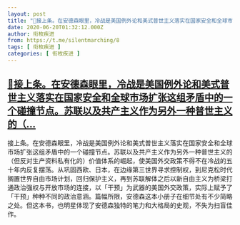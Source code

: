 ```yaml
---
layout: post
title: "📎接上条。在安德森眼里，冷战是美国例外论和美式普世主义落实在国家安全和全球市场扩张这组矛盾中的一个碰撞节点。苏联以及共产主义作为另外一种普世主义的（..."
date: 2020-06-20T01:32:12.000Z
author: 衔枚疾进
from: https://t.me/silentmarching/8
tags: [ 衔枚疾进 ]
categories: [ 衔枚疾进 ]
---
```

<!--1592616732000-->
[📎接上条。在安德森眼里，冷战是美国例外论和美式普世主义落实在国家安全和全球市场扩张这组矛盾中的一个碰撞节点。苏联以及共产主义作为另外一种普世主义的（...](https://t.me/silentmarching/8)
------

<div>
<p>接上条。在安德森眼里，冷战是美国例外论和美式普世主义落实在国家安全和全球市场扩张这组矛盾中的一个碰撞节点。苏联以及共产主义作为另外一种普世主义的（但反对生产资料私有化的）价值体系的崛起，使美国外交政策不得不在冷战的五十年内反复摆荡。从巩固西欧、日本，在边缘第三世界寻求控制权，到尼克松时代搁置世界自由市场计划，回归保护主义，再到苏联解体之后以新自由主义为桥梁打通政治强权与开放市场的连接，以「干预」为武器的美国外交政策，实际上赋予了「干预」种种不同的政治意涵。篇幅所限，安德森这本小册子在细节处有不少简略之处。但这本书，也明星体现了安德森独特的笔力和大格局的史观，不失为扫盲佳作。</p>
</div>
